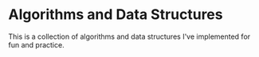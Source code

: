 # Algorithms and Data Structures
This is a collection of algorithms and data structures I've implemented for fun and practice.  